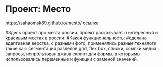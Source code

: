 ﻿# Проект: Место

https://sahaomsk89.github.io/mesto/  ccылка

#Здесь проект про места россии.
проект расказывает о интересный и красивым местах в россии.
#Какая функциональность:
#сделана адаптивная верстка, с разными фото, применялись разные техналоги такие как: сегментация разделов,grid, flex box, списки, ссылки медиа запросы, испрользован джава скрипт для формы, в которымы использовались переменные и функции с заменой значений.  







